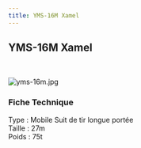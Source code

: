 ```yaml
---
title: YMS-16M Xamel
---
```


YMS-16M Xamel
-------------


 


![yms-16m.jpg](/images/stories/saga/gundam0083/ms/delaz/yms-16m.jpg)


### Fiche Technique


Type : Mobile Suit de tir longue portée  
Taille : 27m  
Poids : 75t

